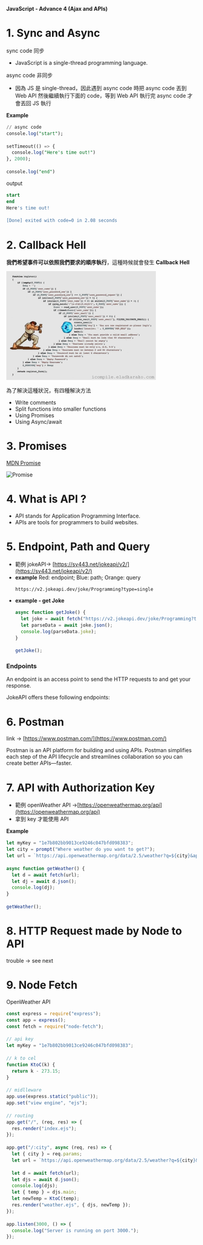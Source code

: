 **JavaScript - Advance 4 (Ajax and APIs)**

# 1. Sync and Async

sync code 同步

- JavaScript is a single-thread programming language.

async code 非同步

- 因為 JS 是 single-thread，因此遇到 async code 時把 async code 丟到 Web API 然後繼續執行下面的 code，等到 Web API 執行完 async code 才會丟回 JS 執行

**Example**

```sql
// async code
console.log("start");

setTimeout(() => {
  console.log("Here's time out!")
}, 2000);

console.log("end")
```

output

```sql
start
end
Here's time out!

[Done] exited with code=0 in 2.08 seconds
```

# 2. Callback Hell

**我們希望事件可以依照我們要求的順序執行**，這種時候就會發生 **Callback Hell**

![callbackhell.gif](<https://github.com/xxrjun/2022-Web-Develop/blob/main/notes/javascript/JavaScript/JavaScript%20-%20Advance%204%20(Ajax%20and%20APIs)/callbackhell.gif>)

為了解決這種狀況，有四種解決方法

- Write comments
- Split functions into smaller functions
- Using Promises
- Using Async/await

# 3. Promises

[MDN Promise](https://developer.mozilla.org/en-US/docs/Web/JavaScript/Reference/Global_Objects/Promise)

![Promise](https://developer.mozilla.org/en-US/docs/Web/JavaScript/Reference/Global_Objects/Promise/promises.png)

# 4. What is API ?

- API stands for Application Programming Interface.
- APIs are tools for programmers to build websites.

# 5. Endpoint, Path and Query

- 範例 jokeAPI→ [https://sv443.net/jokeapi/v2/](https://sv443.net/jokeapi/v2/)
- **example**
  Red: endpoint; Blue: path; Orange: query
  ```
  https://v2.jokeapi.dev/joke/Programming?type=single
  ```
- **example - get Joke**
  ```jsx
  async function getJoke() {
    let joke = await fetch("https://v2.jokeapi.dev/joke/Programming?type=single");
    let parseData = await joke.json();
    console.log(parseData.joke);
  }

  getJoke();
  ```

### Endpoints

An endpoint is an access point to send the HTTP requests to and get your response.

JokeAPI offers these following endpoints:

# 6. Postman

link → [https://www.postman.com/](https://www.postman.com/)

Postman is an API platform for building and using APIs. Postman simplifies each step of the API lifecycle and streamlines collaboration so you can create better APIs—faster.

# 7. API with Authorization Key

- 範例 openWeather API →[https://openweathermap.org/api](https://openweathermap.org/api)
- 拿到 key 才能使用 API

**Example**

```jsx
let myKey = "1e7b802bb9013ce9246c047bfd098383";
let city = prompt("Where weather do you want to get?");
let url = `https://api.openweathermap.org/data/2.5/weather?q=${city}&appid=${myKey}`;

async function getWeather() {
  let d = await fetch(url);
  let dj = await d.json();
  console.log(dj);
}

getWeather();
```

# 8. HTTP Request made by Node to API

trouble → see next

# 9. Node Fetch

OpenWeather API

```jsx
const express = require("express");
const app = express();
const fetch = require("node-fetch");

// api key
let myKey = "1e7b802bb9013ce9246c047bfd098383";

// k to cel
function KtoC(k) {
  return k - 273.15;
}

// midlleware
app.use(express.static("public"));
app.set("view engine", "ejs");

// routing
app.get("/", (req, res) => {
  res.render("index.ejs");
});

app.get("/:city", async (req, res) => {
  let { city } = req.params;
  let url = `https://api.openweathermap.org/data/2.5/weather?q=${city}&appid=${myKey}`;

  let d = await fetch(url);
  let djs = await d.json();
  console.log(djs);
  let { temp } = djs.main;
  let newTemp = KtoC(temp);
  res.render("weather.ejs", { djs, newTemp });
});

app.listen(3000, () => {
  console.log("Server is running on port 3000.");
});
```
